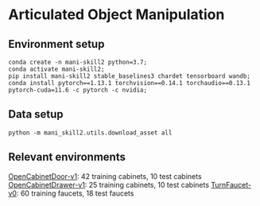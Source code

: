 # Articulated Object Manipulation

## Environment setup
```
conda create -n mani-skill2 python=3.7;
conda activate mani-skill2;
pip install mani-skill2 stable_baselines3 chardet tensorboard wandb;
conda install pytorch==1.13.1 torchvision==0.14.1 torchaudio==0.13.1 pytorch-cuda=11.6 -c pytorch -c nvidia;
```

## Data setup
```
python -m mani_skill2.utils.download_asset all
```

## Relevant environments
[OpenCabinetDoor-v1](https://haosulab.github.io/ManiSkill2/concepts/environments.html#opencabinetdoor-v1): 42 training cabinets, 10 test cabinets
[OpenCabinetDrawer-v1](https://haosulab.github.io/ManiSkill2/concepts/environments.html#opencabinetdrawer-v1): 25 training cabinets, 10 test cabinets
[TurnFaucet-v0](https://haosulab.github.io/ManiSkill2/concepts/environments.html#turnfaucet-v0): 60 training faucets, 18 test faucets